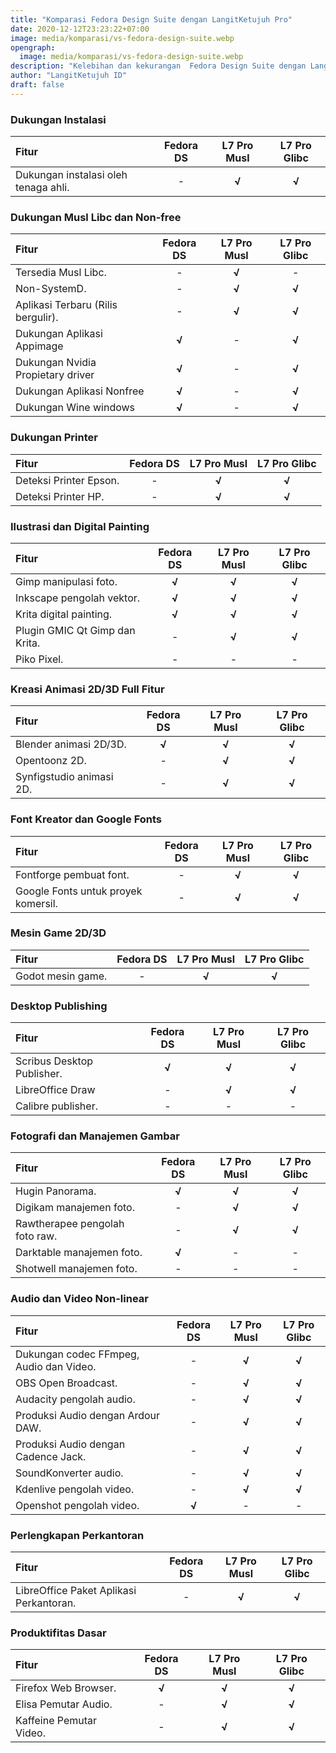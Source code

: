 ```yaml
---
title: "Komparasi Fedora Design Suite dengan LangitKetujuh Pro"
date: 2020-12-12T23:23:22+07:00
image: media/komparasi/vs-fedora-design-suite.webp
opengraph:
  image: media/komparasi/vs-fedora-design-suite.webp
description: "Kelebihan dan kekurangan  Fedora Design Suite dengan LangitKetujuh Pro."
author: "LangitKetujuh ID"
draft: false
---
```


### Dukungan Instalasi

**Fitur** | **Fedora DS** | **L7 Pro Musl** | **L7 Pro Glibc**
:--- | :---: | :---: | :---:
Dukungan instalasi oleh tenaga ahli. | - | **√** | **√**

### Dukungan Musl Libc dan Non-free

**Fitur** | **Fedora DS** | **L7 Pro Musl** | **L7 Pro Glibc**
:--- | :---: | :---: | :---:
Tersedia Musl Libc. | - | **√** | -
Non-SystemD. | - | **√** | **√**
Aplikasi Terbaru (Rilis bergulir). | - | **√** | **√**
Dukungan Aplikasi Appimage | **√** | - | **√**
Dukungan Nvidia Propietary driver | **√** | - | **√**
Dukungan Aplikasi Nonfree  | **√** |- | **√**
Dukungan Wine windows | **√** | - | **√**

### Dukungan Printer

**Fitur** | **Fedora DS** | **L7 Pro Musl** | **L7 Pro Glibc**
:--- | :---: | :---: | :---:
Deteksi Printer Epson. | - | **√** | **√**
Deteksi Printer HP. | - | **√** | **√**

### Ilustrasi dan Digital Painting

**Fitur** | **Fedora DS** | **L7 Pro Musl** | **L7 Pro Glibc**
:--- | :---: | :---: | :---:
Gimp manipulasi foto. | **√** | **√** | **√**
Inkscape pengolah vektor. | **√** | **√** | **√**
Krita digital painting. | **√** | **√** | **√**
Plugin GMIC Qt Gimp dan Krita. | - | **√** | **√**
Piko Pixel. | - | - | - 

### Kreasi Animasi 2D/3D Full **Fitur**

**Fitur** | **Fedora DS** | **L7 Pro Musl** | **L7 Pro Glibc**
:--- | :---: | :---: | :---:
Blender animasi 2D/3D. | **√** | **√** | **√**
Opentoonz 2D. | - | **√** | **√**
Synfigstudio animasi 2D. | - | **√** | **√**

### Font Kreator dan Google Fonts

**Fitur** | **Fedora DS** | **L7 Pro Musl** | **L7 Pro Glibc**
:--- | :---: | :---: | :---:
Fontforge pembuat font. | - | **√** | **√**
Google Fonts untuk proyek komersil. | - | **√** | **√**

### Mesin Game 2D/3D

**Fitur** | **Fedora DS** | **L7 Pro Musl** | **L7 Pro Glibc**
:--- | :---: | :---: | :---:
Godot mesin game. | - | **√** | **√**

### Desktop Publishing

**Fitur** | **Fedora DS** | **L7 Pro Musl** | **L7 Pro Glibc**
:--- | :---: | :---: | :---:
Scribus Desktop Publisher. | **√** | **√** | **√**
LibreOffice Draw | - | **√** | **√**
Calibre publisher. | - | - | -

### Fotografi dan Manajemen Gambar

**Fitur** | **Fedora DS** | **L7 Pro Musl** | **L7 Pro Glibc**
:--- | :---: | :---: | :---:
Hugin Panorama. | **√** | **√** | **√**
Digikam manajemen foto. | - | **√** | **√**
Rawtherapee pengolah foto raw. | -| **√** | **√**
Darktable manajemen foto. | **√** | - | -
Shotwell manajemen foto. | - | - | - 

### Audio dan Video Non-linear

**Fitur** | **Fedora DS** | **L7 Pro Musl** | **L7 Pro Glibc**
:--- | :---: | :---: | :---:
Dukungan codec FFmpeg, Audio dan Video. | - | **√** | **√**
OBS Open Broadcast. | - | **√** | **√**
Audacity pengolah audio. | - | **√** | **√**
Produksi Audio dengan Ardour DAW. | - | **√** | **√**
Produksi Audio dengan Cadence Jack. | - | **√** | **√**
SoundKonverter audio. | - | **√** | **√**
Kdenlive pengolah video. | - | **√** | **√**
Openshot pengolah video. | **√** | - | -

### Perlengkapan Perkantoran

**Fitur** | **Fedora DS** | **L7 Pro Musl** | **L7 Pro Glibc**
:--- | :---: | :---: | :---:
LibreOffice Paket Aplikasi Perkantoran. | - | **√** | **√**

### Produktifitas Dasar

**Fitur** | **Fedora DS** | **L7 Pro Musl** | **L7 Pro Glibc**
:--- | :---: | :---: | :---:
Firefox Web Browser. | **√** | **√** | **√**
Elisa Pemutar Audio. | - | **√** | **√**
Kaffeine Pemutar Video. | - | **√** | **√**
